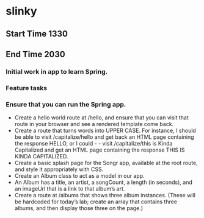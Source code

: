 # slinky
## Start Time 1330
## End Time 2030

### Initial work in app to learn Spring.  
### Feature tasks
### Ensure that you can run the Spring app.
- Create a hello world route at /hello, and ensure that you can visit that route in your browser and see a rendered template come back.
- Create a route that turns words into UPPER CASE. For instance, I should be able to visit /capitalize/hello and get back an HTML page containing the response HELLO, or I could - - visit /capitalize/this is Kinda Capitalized and get an HTML page containing the response THIS IS KINDA CAPITALIZED.
- Create a basic splash page for the Songr app, available at the root route, and style it appropriately with CSS.
- Create an Album class to act as a model in our app.
- An Album has a title, an artist, a songCount, a length (in seconds), and an imageUrl that is a link to that album’s art.
- Create a route at /albums that shows three album instances. (These will be hardcoded for today’s lab; create an array that contains three albums, and then display those three on the page.)
